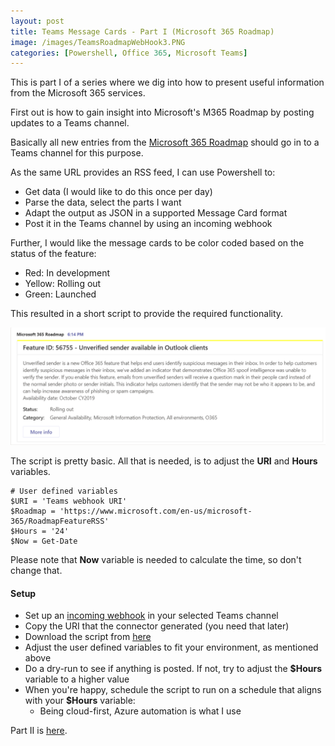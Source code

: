 ```yaml
---
layout: post
title: Teams Message Cards - Part I (Microsoft 365 Roadmap)
image: /images/TeamsRoadmapWebHook3.PNG
categories: [Powershell, Office 365, Microsoft Teams]
---
```


This is part I of a series where we dig into how to present useful information from the Microsoft 365 services.

First out is how to gain insight into Microsoft's M365 Roadmap by posting updates to a Teams channel.

Basically all new entries from the [Microsoft 365 Roadmap](https://www.microsoft.com/en-us/microsoft-365/roadmap) should go in to a Teams channel for this purpose.

As the same URL provides an RSS feed, I can use Powershell to:
- Get data (I would like to do this once per day)
- Parse the data, select the parts I want
- Adapt the output as JSON in a supported Message Card format
- Post it in the Teams channel by using an incoming webhook

Further, I would like the message cards to be color coded based on the status of the feature:
- Red: In development
- Yellow: Rolling out
- Green: Launched

 This resulted in a short script to provide the required functionality.

![](/images/TeamsRoadmapWebHook3.PNG)

The script is pretty basic. All that is needed, is to adjust the **URI** and **Hours** variables.

```
# User defined variables
$URI = 'Teams webhook URI'
$Roadmap = 'https://www.microsoft.com/en-us/microsoft-365/RoadmapFeatureRSS'
$Hours = '24'
$Now = Get-Date 
```

Please note that **Now** variable is needed to calculate the time, so don't change that.

#### Setup ####

- Set up an [incoming webhook](https://docs.microsoft.com/en-us/microsoftteams/platform/concepts/connectors/connectors-using) in your selected Teams channel
- Copy the URI that the connector generated (you need that later)
- Download the script from [here](https://github.com/einast/PS_M365_scripts/blob/master/M365RoadmapUpdates.ps1)
- Adjust the user defined variables to fit your environment, as mentioned above
- Do a dry-run to see if anything is posted. If not, try to adjust the **$Hours** variable to a higher value
- When you're happy, schedule the script to run on a schedule that aligns with your **$Hours** variable:
    - Being cloud-first, Azure automation is what I use

Part II is [here](https://thingsinthe.cloud/Teams-message-cards-Office-365-Health-status/).
